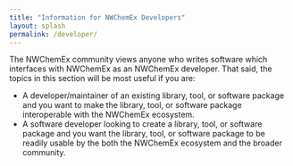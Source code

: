 ```yaml
---
title: "Information for NWChemEx Developers"
layout: splash
permalink: /developer/
---
```


The NWChemEx community views anyone who writes software which interfaces with
NWChemEx as an NWChemEx developer. That said, the topics in this section will be 
most useful if you are:

- A developer/maintainer of an existing library, tool, or software package and
  you want to make the library, tool, or software package interoperable with
  the NWChemEx ecosystem.
- A software developer looking to create a library, tool, or software package
  and you want the library, tool, or software package to be readily usable by
  the both the NWChemEx ecosystem and the broader community.

  
